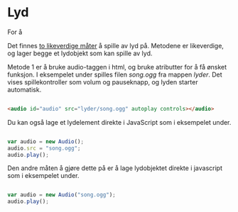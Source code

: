 Lyd
===

For å

Det finnes [to likeverdige måter](https://wiki.mozilla.org/Audio_Data_API#API_Tutorial) å spille av lyd på. Metodene er likeverdige, og lager begge et lydobjekt som kan spille av lyd.

Metode 1 er å bruke audio-taggen i html, og bruke atributter for å få ønsket funksjon. I eksempelet under spilles filen *song.ogg* fra mappen *lyder*. Det vises spillekontroller som volum og pauseknapp, og lyden starter automatisk.
``` html

<audio id="audio" src="lyder/song.ogg" autoplay controls></audio>
```

Du kan også lage et lydelement direkte i JavaScript som i eksempelet under.

``` javascript

var audio = new Audio();
audio.src = "song.ogg";
audio.play();
```

Den andre måten å gjøre dette på er å lage lydobjektet direkte i javascript som i eksempelet under.

``` javascript

var audio = new Audio("song.ogg");
audio.play();
```
